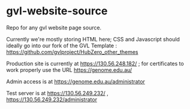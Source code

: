 # gvl-website-source

Repo for any gvl website page source.

Currently we're mostly storing HTML here; CSS and Javascript should ideally go
into our fork of the GVL Template : https://github.com/gvlproject/HubZero_other_themes

Production site is currently at https://130.56.248.182/ ; for certificates to work 
properly use the URL https://genome.edu.au/

Admin access is at https://genome.edu.au/administrator

Test server is at https://130.56.249.232/ , https://130.56.249.232/administrator
